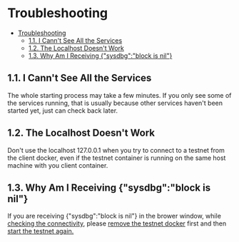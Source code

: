 # Troubleshooting
- [Troubleshooting](#troubleshooting)
  - [1.1. I Cann't See All the Services](#11-i-cannt-see-all-the-services)
  - [1.2. The Localhost Doesn't Work](#12-the-localhost-doesnt-work)
  - [1.3. Why Am I Receiving {"sysdbg":"block is nil"}](#13-why-am-i-receiving-sysdbgblock-is-nil)
  
## 1.1. I Cann't See All the Services

The whole starting process may take a few minutes. If you only see some of the services running, that is usually because other services haven't been started yet, just can check back later.

## 1.2. The Localhost Doesn't Work

Don't use the localhost 127.0.0.1 when you try to connect to a testnet from the client docker, even if the testnet container is running on the same host machine with you client container.

## 1.3. Why Am I Receiving {"sysdbg":"block is nil"}

If you are receiving {"sysdbg":"block is nil"} in the brower window, while [checking the connectivity](#153-check-the-connectivity), please [remove the testnet docker](#18-remove-the-container) first and then [start the testnet again.](#14-start-the-testnet-container)